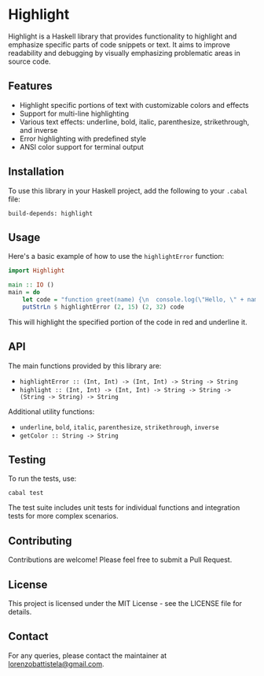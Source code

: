 # Highlight

Highlight is a Haskell library that provides functionality to highlight and emphasize specific parts of code snippets or text. It aims to improve readability and debugging by visually emphasizing problematic areas in source code.

## Features

- Highlight specific portions of text with customizable colors and effects
- Support for multi-line highlighting
- Various text effects: underline, bold, italic, parenthesize, strikethrough, and inverse
- Error highlighting with predefined style
- ANSI color support for terminal output

## Installation

To use this library in your Haskell project, add the following to your `.cabal` file:

```
build-depends: highlight
```

## Usage

Here's a basic example of how to use the `highlightError` function:

```haskell
import Highlight

main :: IO ()
main = do
    let code = "function greet(name) {\n  console.log(\"Hello, \" + name + \"!\");\n  return \"Greeted \" + name;\n}\n\ngreet(\"World\");"
    putStrLn $ highlightError (2, 15) (2, 32) code
```

This will highlight the specified portion of the code in red and underline it.

## API

The main functions provided by this library are:

- `highlightError :: (Int, Int) -> (Int, Int) -> String -> String`
- `highlight :: (Int, Int) -> (Int, Int) -> String -> String -> (String -> String) -> String`

Additional utility functions:

- `underline`, `bold`, `italic`, `parenthesize`, `strikethrough`, `inverse`
- `getColor :: String -> String`

## Testing

To run the tests, use:

```
cabal test
```

The test suite includes unit tests for individual functions and integration tests for more complex scenarios.

## Contributing

Contributions are welcome! Please feel free to submit a Pull Request.

## License

This project is licensed under the MIT License - see the LICENSE file for details.

## Contact

For any queries, please contact the maintainer at lorenzobattistela@gmail.com.
